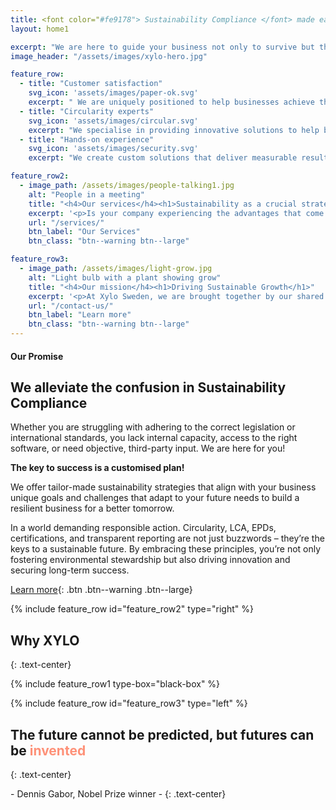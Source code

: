 ```yaml
---
title: <font color="#fe9178"> Sustainability Compliance </font> made easier
layout: home1

excerpt: "We are here to guide your business not only to survive but thrive in the new green economy."
image_header: "/assets/images/xylo-hero.jpg"

feature_row:
  - title: "Customer satisfaction"
    svg_icon: 'assets/images/paper-ok.svg'
    excerpt: " We are uniquely positioned to help businesses achieve their sustainability goals. With our extensive expertise and knowledge, we can help you effectively report on your sustainability performance, manage risks, and create value for your stakeholders."
  - title: "Circularity experts"
    svg_icon: 'assets/images/circular.svg'
    excerpt: "We specialise in providing innovative solutions to help businesses transition to a circular economy. Our team of experts works closely with you to understand your unique challenges and tailor solutions that help you achieve your sustainability goals."
  - title: "Hands-on experience"
    svg_icon: 'assets/images/security.svg'
    excerpt: "We create custom solutions that deliver measurable results. Our services are tailored to meet the unique needs of each client, and we work closely with them to develop sustainable strategies that align with their values and business objectives."

feature_row2:
  - image_path: /assets/images/people-talking1.jpg
    alt: "People in a meeting"
    title: "<h4>Our services</h4><h1>Sustainability as a crucial strategy for business success</h1>"
    excerpt: '<p>Is your company experiencing the advantages that come with incorporating sustainability into its practices? </p><p>At Xylo Sweden, we firmly believe that sustainability is not only a moral obligattion but also a strategic business imperative. Companies that embrace sustainability are better equipped to meet the challenges of the future, build stronger relationships with their stakeholders, and create value for their shareholders.</p>'
    url: "/services/"
    btn_label: "Our Services"
    btn_class: "btn--warning btn--large"

feature_row3:
  - image_path: /assets/images/light-grow.jpg
    alt: "Light bulb with a plant showing grow"
    title: "<h4>Our mission</h4><h1>Driving Sustainable Growth</h1>"
    excerpt: '<p>At Xylo Sweden, we are brought together by our shared passion for circularity. We believe that businesses can make a positive impact on the planet while also thriving financially, and we are committed to guiding them do so.</p><p>We guide companies from different industries in their sustainability transition to improve profitability and competitiveness.</p><p>Through our innovative projects, we bridge the knowledge gap between different industries and maximise their sustainability contribution.</p>'
    url: "/contact-us/"
    btn_label: "Learn more"
    btn_class: "btn--warning btn--large"
---
```


#### Our Promise

## We alleviate the confusion in Sustainability Compliance

Whether you are struggling with adhering to the correct legislation or international standards, you lack internal capacity, access to the right software, or need objective, third-party input. We are here for you!

**The key to success is a customised plan!**

We offer tailor-made sustainability strategies that align with your business unique goals and challenges that adapt to your future needs to build a resilient business for a better tomorrow.

In a world demanding responsible action. Circularity, LCA, EPDs, certifications, and transparent reporting are not just buzzwords – they’re the keys to a sustainable future. By embracing these principles, you’re not only fostering environmental stewardship but also driving innovation and securing long-term success.

[Learn more](/contact-us/){: .btn .btn--warning .btn--large}

{% include feature_row id="feature_row2" type="right" %}

## Why XYLO
{: .text-center}

{% include feature_row1 type-box="black-box" %}

{% include feature_row id="feature_row3" type="left" %}


## The future cannot be predicted, but futures can be <font color="#fe9178">invented </font>
{: .text-center}

\- Dennis Gabor, Nobel Prize winner -
{: .text-center}

